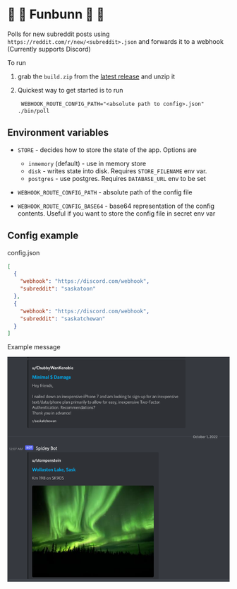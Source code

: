 # 🍔 🍔 Funbunn 🍔 🍔

Polls for new subreddit posts using `https://reddit.com/r/new/<subreddit>.json` and forwards it to a webhook (Currently supports Discord)

To run

1. grab the `build.zip` from the [latest release](https://github.com/fmterrorf/funbunn/releases) and unzip it
2. Quickest way to get started is to run 

        WEBHOOK_ROUTE_CONFIG_PATH="<absolute path to config>.json" ./bin/poll


## Environment variables

* `STORE`  - decides how to store the state of the app. Options are
  - `inmemory` (default) - use in memory store
  - `disk` - writes state into disk. Requires `STORE_FILENAME` env var. 
  - `postgres` - use postgres. Requires `DATABASE_URL` env to be set

* `WEBHOOK_ROUTE_CONFIG_PATH` - absolute path of the config file
* `WEBHOOK_ROUTE_CONFIG_BASE64` - base64 representation of the config contents. Useful if you want to store the config file in secret env var


## Config example

config.json
```json
[
  {
    "webhook": "https://discord.com/webhook",
    "subreddit": "saskatoon"
  },
  {
    "webhook": "https://discord.com/webhook",
    "subreddit": "saskatchewan"
  }
]
```


Example message 

![demo](./screenshot.png)